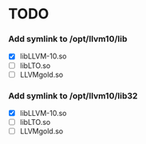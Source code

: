 # TODO

### Add symlink to /opt/llvm10/lib

- [x] libLLVM-10.so
- [ ] libLTO.so
- [ ] LLVMgold.so

### Add symlink to /opt/llvm10/lib32

- [x] libLLVM-10.so
- [ ] libLTO.so
- [ ] LLVMgold.so
